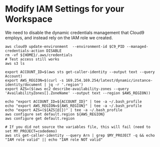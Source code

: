 # Modify IAM Settings for your Workspace

We need to disable the dynamic credentials management that Cloud9 employs, and instead rely on the IAM role we created.

```
aws cloud9 update-environment  --environment-id $C9_PID --managed-credentials-action DISABLE
rm -vf ${HOME}/.aws/credentials
# Test access still works
aws s3 ls

export ACCOUNT_ID=$(aws sts get-caller-identity --output text --query Account)
export AWS_REGION=$(curl -s 169.254.169.254/latest/dynamic/instance-identity/document | jq -r '.region')
export AZS=($(aws ec2 describe-availability-zones --query 'AvailabilityZones[].ZoneName' --output text --region $AWS_REGION))

echo "export ACCOUNT_ID=${ACCOUNT_ID}" | tee -a ~/.bash_profile
echo "export AWS_REGION=${AWS_REGION}" | tee -a ~/.bash_profile
echo "export AZS=(${AZS[@]})" | tee -a ~/.bash_profile
aws configure set default.region ${AWS_REGION}
aws configure get default.region

# If you did not source the variables file, this will fail (need to set MY_PROJECT=codedemo)
aws sts get-caller-identity --query Arn | grep $MY_PROJECT -q && echo "IAM role valid" || echo "IAM role NOT valid"
```

